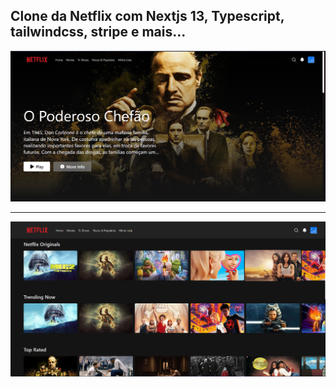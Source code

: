 ## Clone da Netflix com Nextjs 13, Typescript, tailwindcss, stripe e mais...

![](./public/home.png)

---

![](./public/banner.png)
